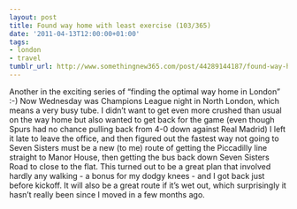 ```yaml
---
layout: post
title: Found way home with least exercise (103/365)
date: '2011-04-13T12:00:00+01:00'
tags:
- london
- travel
tumblr_url: http://www.somethingnew365.com/post/44289144187/found-way-home-with-least-exercise-103365
---
```

Another in the exciting series of “finding the optimal way home in London” :-)
Now Wednesday was Champions League night in North London, which means a very busy tube. I didn’t want to get even more crushed than usual on the way home but also wanted to get back for the game (even though Spurs had no chance pulling back from 4-0 down against Real Madrid)
I left it late to leave the office, and then figured out the fastest way not going to Seven Sisters must be a new (to me) route of getting the Piccadilly line straight to Manor House, then getting the bus back down Seven Sisters Road to close to the flat. This turned out to be a great plan that involved hardly any walking - a bonus for my dodgy knees - and I got back just before kickoff.
It will also be a great route if it’s wet out, which surprisingly it hasn’t really been since I moved in a few months ago.
